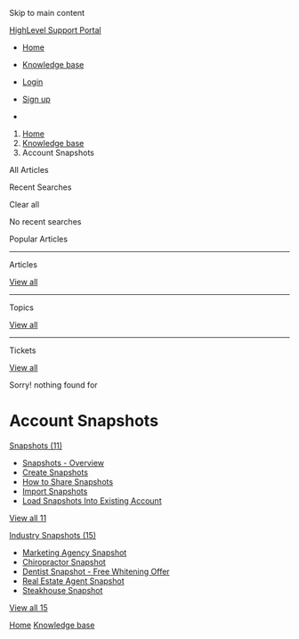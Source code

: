 Skip to main content

[ HighLevel Support Portal ](https://help.gohighlevel.com)

  * [ Home ](/support/home)
  * [ Knowledge base ](/support/solutions)

  * [Login](/support/login)
  * [Sign up](/support/signup)
  * 

  1. [Home](/support/home)
  2. [Knowledge base](/support/solutions)
  3. Account Snapshots

All  Articles 

Recent Searches

Clear all

No recent searches

Popular Articles

* * *

Articles

[View all](/support/search/solutions)

* * *

Topics

[View all](/support/search/topics)

* * *

Tickets

[View all](/support/search/tickets)

Sorry! nothing found for   

# Account Snapshots

[ Snapshots (11)](/support/solutions/folders/48000666032)

  * [Snapshots - Overview](/support/solutions/articles/48000982511-snapshots-overview)
  * [Create Snapshots](/support/solutions/articles/48000982512-create-snapshots)
  * [How to Share Snapshots](/support/solutions/articles/48000982513-how-to-share-snapshots)
  * [Import Snapshots](/support/solutions/articles/48000982581-import-snapshots)
  * [Load Snapshots Into Existing Account](/support/solutions/articles/48000982582-load-snapshots-into-existing-account)

[View all 11](/support/solutions/folders/48000666032)

[ Industry Snapshots (15)](/support/solutions/folders/48000670531)

  * [Marketing Agency Snapshot](/support/solutions/articles/48001079550-marketing-agency-snapshot)
  * [Chiropractor Snapshot](/support/solutions/articles/48001079554-chiropractor-snapshot)
  * [Dentist Snapshot - Free Whitening Offer](/support/solutions/articles/48001079556-dentist-snapshot-free-whitening-offer)
  * [Real Estate Agent Snapshot](/support/solutions/articles/48001079558-real-estate-agent-snapshot)
  * [Steakhouse Snapshot](/support/solutions/articles/48001079559-steakhouse-snapshot)

[View all 15](/support/solutions/folders/48000670531)

[Home](/support/home) [Knowledge base](/support/solutions)
